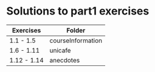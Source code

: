 # Solutions to part1 exercises

| Exercises   | Folder            |
| ----------- | ----------------- |
| 1.1 - 1.5   | courseInformation |
| 1.6 - 1.11  | unicafe           |
| 1.12 - 1.14 | anecdotes         |

